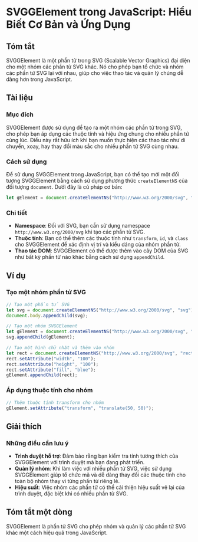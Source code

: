 <!--
Meta Description: # SVGGElement trong JavaScript: Hiểu Biết Cơ Bản và Ứng Dụng ## Tóm tắt SVGGElement là một phần tử trong SVG (Scalable Vector Graphics) đại diện cho m...
Meta Keywords: svg, phần, nhóm, svggelement, cho
-->

# SVGGElement trong JavaScript: Hiểu Biết Cơ Bản và Ứng Dụng

## Tóm tắt
SVGGElement là một phần tử trong SVG (Scalable Vector Graphics) đại diện cho một nhóm các phần tử SVG khác. Nó cho phép bạn tổ chức và nhóm các phần tử SVG lại với nhau, giúp cho việc thao tác và quản lý chúng dễ dàng hơn trong JavaScript.

## Tài liệu
### Mục đích
SVGGElement được sử dụng để tạo ra một nhóm các phần tử trong SVG, cho phép bạn áp dụng các thuộc tính và hiệu ứng chung cho nhiều phần tử cùng lúc. Điều này rất hữu ích khi bạn muốn thực hiện các thao tác như di chuyển, xoay, hay thay đổi màu sắc cho nhiều phần tử SVG cùng nhau.

### Cách sử dụng
Để sử dụng SVGGElement trong JavaScript, bạn có thể tạo mới một đối tượng SVGGElement bằng cách sử dụng phương thức `createElementNS` của đối tượng `document`. Dưới đây là cú pháp cơ bản:

```javascript
let gElement = document.createElementNS("http://www.w3.org/2000/svg", "g");
```

### Chi tiết
- **Namespace**: Đối với SVG, bạn cần sử dụng namespace `http://www.w3.org/2000/svg` khi tạo các phần tử SVG.
- **Thuộc tính**: Bạn có thể thêm các thuộc tính như `transform`, `id`, và `class` cho SVGGElement để xác định vị trí và kiểu dáng của nhóm phần tử.
- **Thao tác DOM**: SVGGElement có thể được thêm vào cây DOM của SVG như bất kỳ phần tử nào khác bằng cách sử dụng `appendChild`.

## Ví dụ
### Tạo một nhóm phần tử SVG
```javascript
// Tạo một phần tử SVG
let svg = document.createElementNS("http://www.w3.org/2000/svg", "svg");
document.body.appendChild(svg);

// Tạo một nhóm SVGGElement
let gElement = document.createElementNS("http://www.w3.org/2000/svg", "g");
svg.appendChild(gElement);

// Tạo một hình chữ nhật và thêm vào nhóm
let rect = document.createElementNS("http://www.w3.org/2000/svg", "rect");
rect.setAttribute("width", "100");
rect.setAttribute("height", "100");
rect.setAttribute("fill", "blue");
gElement.appendChild(rect);
```

### Áp dụng thuộc tính cho nhóm
```javascript
// Thêm thuộc tính transform cho nhóm
gElement.setAttribute("transform", "translate(50, 50)");
```

## Giải thích
### Những điều cần lưu ý
- **Trình duyệt hỗ trợ**: Đảm bảo rằng bạn kiểm tra tính tương thích của SVGGElement với trình duyệt mà bạn đang phát triển.
- **Quản lý nhóm**: Khi làm việc với nhiều phần tử SVG, việc sử dụng SVGGElement giúp tổ chức mã và dễ dàng thay đổi các thuộc tính cho toàn bộ nhóm thay vì từng phần tử riêng lẻ.
- **Hiệu suất**: Việc nhóm các phần tử có thể cải thiện hiệu suất vẽ lại của trình duyệt, đặc biệt khi có nhiều phần tử SVG. 

## Tóm tắt một dòng
SVGGElement là phần tử SVG cho phép nhóm và quản lý các phần tử SVG khác một cách hiệu quả trong JavaScript.